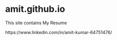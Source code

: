 # amit.github.io
<p>This site contains My Resume</p>
<p>https://www.linkedin.com/in/amit-kumar-64751476/<p>

